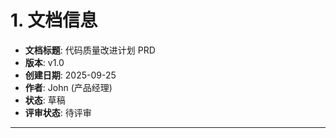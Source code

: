 # 1. 文档信息

- **文档标题**: 代码质量改进计划 PRD
- **版本**: v1.0
- **创建日期**: 2025-09-25
- **作者**: John (产品经理)
- **状态**: 草稿
- **评审状态**: 待评审

---
